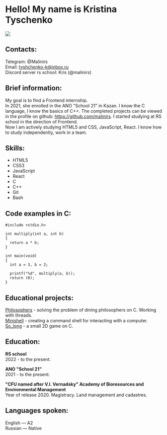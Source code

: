 # Hello! My name is Kristina Tyschenko
![](https://avatars.githubusercontent.com/u/83339568?s=400&u=47a80ec876a201bbb8b16396bbb2484b7200e055&v=4)

## Contacts:
Telegram: @Malinirs\
Email: tyshchenko-k@inbox.ru\
Discord server rs school: Kris (@malinirs)

## Brief information:
My goal is to find a Frontend internship.\
In 2021, she enrolled in the ANO "School 21" in Kazan. I know the C language, I know the basics of C++. The completed projects can be viewed in the profile on github: https://github.com/malinirs. I started studying at RS school in the direction of Frontend.\
Now I am actively studying HTML5 and CSS, JavaScript, React. I know how to study independently, work in a team.

## Skills:
* HTML5
* CSS3
* JavaScript
* React
* C
* C++
* Git
* Bash

## Code examples in C:
```
#include <stdio.h>

int multiply(int a, int b)
{
  return a * b;
}

int main(void)
{
  int a = 3, b = 2;
  
  printf("%d", multiply(a, b));
  return (0);
}
```
## Educational projects:
[Philosophers](https://github.com/malinirs/philosophers) - solving the problem of dining philosophers on C. Working with threads.\
[Minishell](https://github.com/malinirs/minishell) - creating a command shell for interacting with a computer.\
[So_long](https://github.com/malinirs/so_long) - a small 2D game on C.

## Education:
**RS school**\
2022 - to the present.

**ANO "School 21"**\
2021 - to the present.

**"CFU named after V.I. Vernadsky" Academy of Bioresources and Environmental Management**\
Year of release 2020. Magistracy. Land management and cadastres.

## Languages spoken:
English — A2\
Russian — Native
